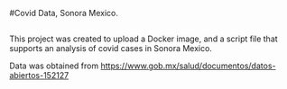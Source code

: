 #Covid Data, Sonora Mexico.

##



This project was created to upload a Docker image, and a script file that supports an analysis of covid cases in Sonora Mexico.

Data was obtained from https://www.gob.mx/salud/documentos/datos-abiertos-152127
